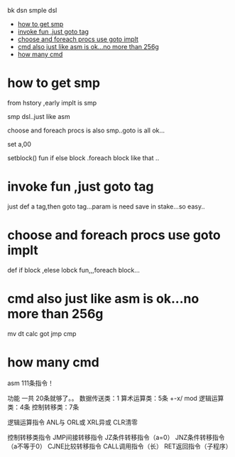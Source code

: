 bk dsn smple dsl

<!-- TOC -->

- [how to get smp](#how-to-get-smp)
- [invoke fun ,just goto tag](#invoke-fun-just-goto-tag)
- [choose and foreach procs  use goto implt](#choose-and-foreach-procs--use-goto-implt)
- [cmd also just like asm is ok...no more than 256g](#cmd-also-just-like-asm-is-okno-more-than-256g)
- [how many cmd](#how-many-cmd)

<!-- /TOC -->

# how to get smp
from hstory  ,early implt is smp


smp dsl..just like asm

choose and foreach procs is also smp..goto is all ok...


set a,00

setblock()   fun  if else block .foreach block like that ..
# invoke fun ,just goto tag

just def a tag,then goto tag...param is need save in stake...so easy..



# choose and foreach procs  use goto implt

def if block ,elese lobck fun,,,foreach block...


# cmd also just like asm is ok...no more than 256g 
mv dt 
calc
got jmp  cmp 


# how many cmd   

 
asm 111条指令！

 
功能  一共 20条就够了。。
数据传送类：1
算术运算类：5条 +-x/ mod
逻辑运算类：4条
控制转移类：7条
 
逻辑运算指令
ANL与
ORL或
XRL异或
CLR清零


控制转移类指令
JMP间接转移指令
JZ条件转移指令（a=0）
JNZ条件转移指令（a不等于0）
CJNE比较转移指令
 CALL调用指令（长）
RET返回指令（子程序）